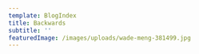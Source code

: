 ```yaml
---
template: BlogIndex
title: Backwards
subtitle: ''
featuredImage: /images/uploads/wade-meng-381499.jpg
---
```

